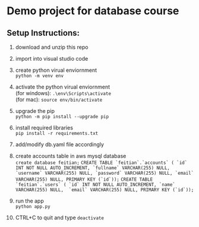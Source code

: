 # Demo project for database course

## Setup Instructions:

1. download and unzip this repo

2. import into visual studio code

3. create python virual enviornment \
```python -m venv env```
   
4. activate the python virual enviornment \
   (for windows): ```.\env\Scripts\activate``` \
   (for mac): ```source env/bin/activate```
   
5. upgrade the pip \
```python -m pip install --upgrade pip```

6. install required libraries \
```pip install -r requirements.txt```

7. add/modify db.yaml file accordingly

8. create accounts table in aws mysql database \
```create database feitian;```
```CREATE TABLE `feitian`.`accounts` ( `id` INT NOT NULL AUTO_INCREMENT, `fullname` VARCHAR(255) NULL, `username` VARCHAR(255) NULL, `password` VARCHAR(255) NULL, `email` VARCHAR(255) NULL, PRIMARY KEY (`id`));```
```CREATE TABLE `feitian`.`users` ( `id` INT NOT NULL AUTO_INCREMENT, `name` VARCHAR(255) NULL,  `email` VARCHAR(255) NULL, PRIMARY KEY (`id`));```

9. run the app \
```python app.py```
   
10. CTRL+C to quit and type ```deactivate```
